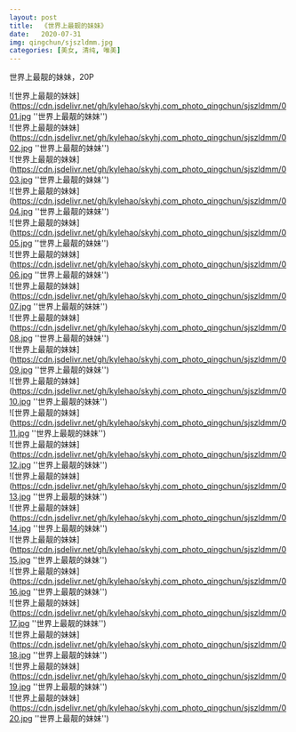 ```yaml
---
layout: post
title:  《世界上最靓的妹妹》
date:   2020-07-31
img: qingchun/sjszldmm.jpg
categories: [美女, 清纯, 唯美]
---
```


世界上最靓的妹妹，20P

![世界上最靓的妹妹](https://cdn.jsdelivr.net/gh/kylehao/skyhj.com_photo_qingchun/sjszldmm/001.jpg ''世界上最靓的妹妹'') <br>
![世界上最靓的妹妹](https://cdn.jsdelivr.net/gh/kylehao/skyhj.com_photo_qingchun/sjszldmm/002.jpg ''世界上最靓的妹妹'') <br>
![世界上最靓的妹妹](https://cdn.jsdelivr.net/gh/kylehao/skyhj.com_photo_qingchun/sjszldmm/003.jpg ''世界上最靓的妹妹'') <br>
![世界上最靓的妹妹](https://cdn.jsdelivr.net/gh/kylehao/skyhj.com_photo_qingchun/sjszldmm/004.jpg ''世界上最靓的妹妹'') <br>
![世界上最靓的妹妹](https://cdn.jsdelivr.net/gh/kylehao/skyhj.com_photo_qingchun/sjszldmm/005.jpg ''世界上最靓的妹妹'') <br>
![世界上最靓的妹妹](https://cdn.jsdelivr.net/gh/kylehao/skyhj.com_photo_qingchun/sjszldmm/006.jpg ''世界上最靓的妹妹'') <br>
![世界上最靓的妹妹](https://cdn.jsdelivr.net/gh/kylehao/skyhj.com_photo_qingchun/sjszldmm/007.jpg ''世界上最靓的妹妹'') <br>
![世界上最靓的妹妹](https://cdn.jsdelivr.net/gh/kylehao/skyhj.com_photo_qingchun/sjszldmm/008.jpg ''世界上最靓的妹妹'') <br>
![世界上最靓的妹妹](https://cdn.jsdelivr.net/gh/kylehao/skyhj.com_photo_qingchun/sjszldmm/009.jpg ''世界上最靓的妹妹'') <br>
![世界上最靓的妹妹](https://cdn.jsdelivr.net/gh/kylehao/skyhj.com_photo_qingchun/sjszldmm/010.jpg ''世界上最靓的妹妹'') <br>
![世界上最靓的妹妹](https://cdn.jsdelivr.net/gh/kylehao/skyhj.com_photo_qingchun/sjszldmm/011.jpg ''世界上最靓的妹妹'') <br>
![世界上最靓的妹妹](https://cdn.jsdelivr.net/gh/kylehao/skyhj.com_photo_qingchun/sjszldmm/012.jpg ''世界上最靓的妹妹'') <br>
![世界上最靓的妹妹](https://cdn.jsdelivr.net/gh/kylehao/skyhj.com_photo_qingchun/sjszldmm/013.jpg ''世界上最靓的妹妹'') <br>
![世界上最靓的妹妹](https://cdn.jsdelivr.net/gh/kylehao/skyhj.com_photo_qingchun/sjszldmm/014.jpg ''世界上最靓的妹妹'') <br>
![世界上最靓的妹妹](https://cdn.jsdelivr.net/gh/kylehao/skyhj.com_photo_qingchun/sjszldmm/015.jpg ''世界上最靓的妹妹'') <br>
![世界上最靓的妹妹](https://cdn.jsdelivr.net/gh/kylehao/skyhj.com_photo_qingchun/sjszldmm/016.jpg ''世界上最靓的妹妹'') <br>
![世界上最靓的妹妹](https://cdn.jsdelivr.net/gh/kylehao/skyhj.com_photo_qingchun/sjszldmm/017.jpg ''世界上最靓的妹妹'') <br>
![世界上最靓的妹妹](https://cdn.jsdelivr.net/gh/kylehao/skyhj.com_photo_qingchun/sjszldmm/018.jpg ''世界上最靓的妹妹'') <br>
![世界上最靓的妹妹](https://cdn.jsdelivr.net/gh/kylehao/skyhj.com_photo_qingchun/sjszldmm/019.jpg ''世界上最靓的妹妹'') <br>
![世界上最靓的妹妹](https://cdn.jsdelivr.net/gh/kylehao/skyhj.com_photo_qingchun/sjszldmm/020.jpg ''世界上最靓的妹妹'') <br>



